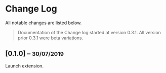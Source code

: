 # Change Log

All notable changes are listed below.

> Documentation of the Change log started at version 0.3.1. All version prior 0.3.1 were beta variations.

## [0.1.0] – <small>30/07/2019</small>

Launch extension.

